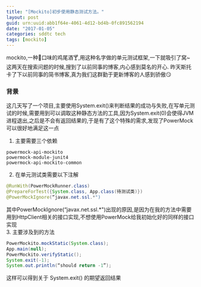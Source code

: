```yaml
---
title: "[Mockito]初步使用静态测试方法。"
layout: post
guid: urn:uuid:abb1f64e-4061-4d12-bd4b-0fc891562194
date: "2017-01-05"
categories: sddtc tech
tags: [mockito]
---
```


mockito,一种🌿口味的鸡尾酒🍸,用这种名字做的单元测试框架,一下就吸引了窝~ 这两天在搜索问题的时候,搜到了以前同事的博客,内心感到莫名的开心. 昨天斯托卡了下以前同事的简书博客,真为我们这群勤于更新博客的人感到骄傲😏  

### 背景  
  
这几天写了一个项目,主要使用System.exit()来判断结果的成功与失败,在写单元测试的时候,需要用到可以调取这种静态方法的工具,因为System.exit(0)会使得JVM进程退出,之后是不会有返回结果的,于是有了这个特殊的需求,发现了PowerMock可以很好地满足这一点  
1. 主要需要三个依赖  
~~~vim
powermock-api-mockito
powermock-module-junit4
powermock-api-mockito-common
~~~
2. 在单元测试类需要以下注解  
~~~java
@RunWith(PowerMockRunner.class)
@PrepareForTest({System.class, App.class(待测试类)})
@PowerMockIgnore(“javax.net.ssl.*")
~~~
其中PowerMockIgnore(“javax.net.ssl.*")出现的原因,是因为在我的方法中需要用到HttpClient相关的接口实现,不想使用PowerMock给我初始化好的同样的接口实现    
3. 主要涉及到的方法  
~~~java
PowerMockito.mockStatic(System.class);
App.main(null);
PowerMockito.verifyStatic();
System.exit(-1);
System.out.println(“should return -1”);
~~~
这样可以得到关于 System.exit() 的期望返回结果
